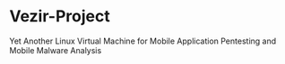 # Vezir-Project
Yet Another Linux Virtual Machine for Mobile Application Pentesting and Mobile Malware Analysis

